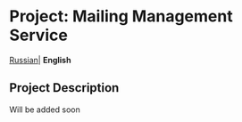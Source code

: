 # Project: Mailing Management Service
 [Russian](../README.md)| **English**

## Project Description
Will be added soon